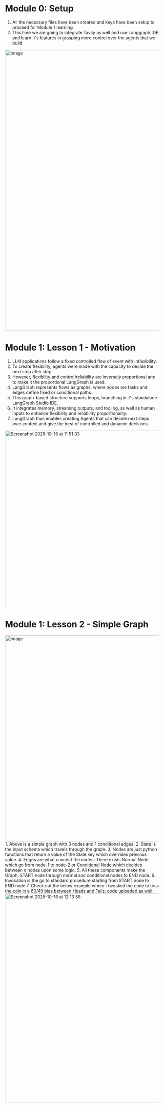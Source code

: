 # Module 0: Setup
1. All the necessary files have been created and keys have been setup to proceed for Module 1 learning
2. This time we are going to integrate Tavily as well and use Langgraph IDE and learn it's features in grasping more control over the agents that we build
<img width="1215" height="915" alt="image" src="https://github.com/user-attachments/assets/0b22cc0e-ff2e-432c-ab6f-c2ed4a95d346" />

# Module 1: Lesson 1 - Motivation
1. LLM applications follow a fixed controlled flow of event with inflexibility.
2. To create flexibility, agents were made with the capacity to decide the next step after step.
3. However, flexibility and control/reliability are inversely proportional and to make it the proportional LangGraph is used.
4. LangGraph represents flows as graphs, where nodes are tasks and edges define fixed or conditional paths.
5. This graph-based structure supports loops, branching in it's standalone LangGraph Studio IDE.
6. It integrates memory, streaming outputs, and tooling, as well as human inputs to enhance flexibility and reliability proportionality.
7. LangGraph thus enables creating Agents that can decide next steps over context and give the best of controlled and dynamic decisions.
<img width="1045" height="576" alt="Screenshot 2025-10-16 at 11 51 33" src="https://github.com/user-attachments/assets/249980c7-42fb-4179-980a-68dce3ab2f52" />

# Module 1: Lesson 2 - Simple Graph
<img width="1505" height="672" alt="image" src="https://github.com/user-attachments/assets/beaed683-5dfb-4ebf-a013-821b82773b51" />
1. Above is a simple graph with 3 nodes and 1 conditional edges.
2. State is the input schema which travels through the graph.
3. Nodes are just python functions that return a value of the State key which overrides previous value.
4. Edges are what connect the nodes; There exists Normal Node which go from node-1 to node-2 or Conditional Node which decides between n nodes upon some logic.
5. All these components make the Graph; START node through normal and conditional nodes to END node.
6. Invocation is the go to standard procedure starting from START node to END node
7. Check out the below example where I tweaked the code to toss the coin in a 60/40 bias between Heads and Tails, code uploaded as well.
<img width="1212" height="683" alt="Screenshot 2025-10-16 at 12 13 59" src="https://github.com/user-attachments/assets/d3ea36a0-cce8-402c-9647-0412d15d1794" />
